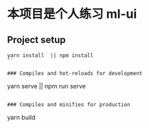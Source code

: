 # 本项目是个人练习  ml-ui

## Project setup
```
yarn install  || npm install
``

### Compiles and hot-reloads for development
```
yarn serve || npm run serve
```

### Compiles and minifies for production
```
yarn build
```


